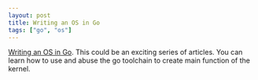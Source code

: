 ```yaml
---
layout: post
title: Writing an OS in Go
tags: ["go", "os"]
---
```


[Writing an OS in Go](https://totallygamerjet.hashnode.dev/writing-an-os-in-go-the-bootloader). This could be an exciting series of articles. You can learn how to use and abuse the go toolchain to create main function of the kernel.